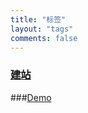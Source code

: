 ```yaml
---
title: "标签"
layout: "tags"
comments: false
---
```

### <a href="https://blog.qxazusa.xyz/tags/%E5%BB%BA%E7%AB%99/"  target ="_self">建站</a>
###<a href="https://blog.qxazusa.xyz/tags/Demo/"  target ="_self">Demo</a>
